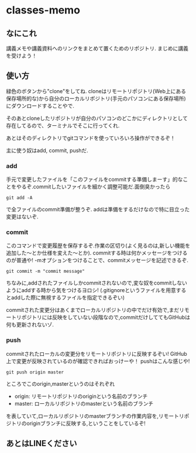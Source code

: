 # classes-memo

## なにこれ

講義メモや講義資料へのリンクをまとめて置くためのリポジトリ.
まじめに講義を受けよう！

## 使い方

緑色のボタンから"clone"をしてね.
cloneはリモートリポジトリ(Web上にある保存場所的な)から自分のローカルリポジトリ(手元のパソコンにある保存場所)にダウンロードすることやで.

そのあとcloneしたリポジトリが自分のパソコンのどこかにディレクトリとして存在してるので、ターミナルでそこに行ってくれ.

あとはそのディレクトリでgitコマンドを使っていろいろ操作ができるぞ！

主に使う奴はadd, commit, pushだ.

### add
手元で変更したファイルを「このファイルをcommitする準備しまーす」的なことをやるぞ.commitしたいファイルを細かく調整可能だ.面倒臭かったら
```
git add -A
```
で全ファイルのcommit準備が整うぞ.
addは準備をするだけなので特に目立った変更はないぞ.

### commit
このコマンドで変更履歴を保存するぞ.作業の区切り(よく見るのは,新しい機能を追加した〜とか仕様を変えた〜とか).
commitする時は何かメッセージをつけるのが普通や!
-mオプションをつけることで、commitメッセージを記述できるぞ.
```
git commit -m "commit message"
```
ちなみに,addされたファイルしかcommitされないので,変な奴をcommitしないようにaddする時から気をつけるヨロシ!
(.gitignoreというファイルを用意するとaddした際に無視するファイルを指定できるぞい)

commitされた変更分はあくまでローカルリポジトリの中でだけ有効で,まだリモートリポジトリには反映をしていない段階なので,commitだけしててもGitHubは何も更新されないゾ.

### push
commitされたローカルの変更分をリモートリポジトリに反映するぞい!
GitHub上で変更が反映されているのが確認できればおっけーや！
pushはこんな感じや!
```
git push origin master
```
ところでこのorigin,masterというのはそれぞれ

- origin: リモートリポジトリのoriginという名前のブランチ
- master: ローカルリポジトリのmasterという名前のブランチ

を表していて,ローカルリポジトリのmasterブランチの作業内容を,リモートリポジトリのoriginブランチに反映する,ということをしているぞ!

## あとはLINEください


